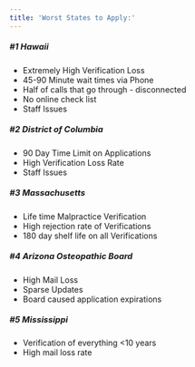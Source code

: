 ```yaml
---
title: 'Worst States to Apply:'
---
```


<h5 id="mcetoc_1cdktcjm80"><span style="font-size: 11pt;">#1 Hawaii</span></h5>
<ul>
<li>Extremely High Verification Loss</li>
<li>45-90 Minute wait times via Phone</li>
<li>Half of calls that go through - disconnected</li>
<li>No online check list</li>
<li>Staff Issues</li>
</ul>
<h5 id="mcetoc_1cdktd9n31"><span style="font-size: 11pt;">#2 District of Columbia</span></h5>
<ul>
<li>90 Day Time Limit on Applications</li>
<li>High Verification Loss Rate</li>
<li>Staff Issues</li>
</ul>
<h5><span style="font-size: 11pt;">#3 Massachusetts</span></h5>
<ul>
<li>Life time Malpractice Verification&nbsp;</li>
<li>High rejection rate of Verifications</li>
<li>180 day shelf life on all Verifications</li>
</ul>
<h5 id="mcetoc_1cdktdccr2"><span style="font-size: 11pt;">#4 Arizona Osteopathic Board</span></h5>
<ul>
<li>High Mail Loss</li>
<li>Sparse Updates</li>
<li>Board caused application expirations</li>
</ul>
<h5 id="mcetoc_1cdktdip83"><span style="font-size: 11pt;">#5 Mississippi</span></h5>
<ul>
<li>Verification of everything &lt;10 years</li>
<li>High mail loss rate</li>
</ul>